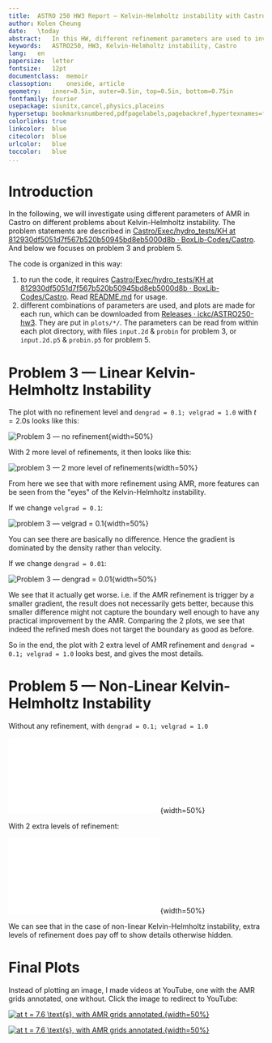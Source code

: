 ```yaml
---
title:	ASTRO 250 HW3 Report — Kelvin-Helmholtz instability with Castro
author:	Kolen Cheung
date:	\today
abstract:	In this HW, different refinement parameters are used to investigate its effect on AMR on the study of Kelvin-Helmholtz instability through [Castro](https://github.com/BoxLib-Codes/Castro).
keywords:	ASTRO250, HW3, Kelvin-Helmholtz instability, Castro
lang:	en
papersize:	letter
fontsize:	12pt
documentclass:	memoir
classoption:	oneside, article
geometry:	inner=0.5in, outer=0.5in, top=0.5in, bottom=0.75in
fontfamily:	fourier
usepackage:	siunitx,cancel,physics,placeins
hypersetup:	bookmarksnumbered,pdfpagelabels,pagebackref,hypertexnames=false,linktocpage=true
colorlinks:	true
linkcolor:	blue
citecolor:	blue
urlcolor:	blue
toccolor:	blue
...
```


# Introduction

In the following, we will investigate using different parameters of AMR in Castro on different problems about Kelvin-Helmholtz instability. The problem statements are described in [Castro/Exec/hydro_tests/KH at 812930df5051d7f567b520b50945bd8eb5000d8b · BoxLib-Codes/Castro](https://github.com/BoxLib-Codes/Castro/tree/812930df5051d7f567b520b50945bd8eb5000d8b/Exec/hydro_tests/KH). And below we focuses on problem 3 and problem 5.

The code is organized in this way:

1. to run the code, it requires [Castro/Exec/hydro_tests/KH at 812930df5051d7f567b520b50945bd8eb5000d8b · BoxLib-Codes/Castro](https://github.com/BoxLib-Codes/Castro/tree/812930df5051d7f567b520b50945bd8eb5000d8b/Exec/hydro_tests/KH). Read [README.md](https://github.com/ickc/ASTRO250-hw3/blob/master/README.md) for usage.
2. different combinations of parameters are used, and plots are made for each run, which can be downloaded from [Releases · ickc/ASTRO250-hw3](https://github.com/ickc/ASTRO250-hw3/releases). They are put in `plots/*/`. The parameters can be read from within each plot directory, with files `input.2d` & `probin` for problem 3, or `input.2d.p5` & `probin.p5` for problem 5.

# Problem 3 — Linear Kelvin-Helmholtz Instability

The plot with no refinement level and `dengrad = 0.1; velgrad = 1.0` with $t = 2.0 \text{s}$ looks like this:

![Problem 3 — no refinement](plots/0-original/plt02530.png){width=50%}

With 2 more level of refinements, it then looks like this:

![problem 3 — 2 more level of refinements](plots/1-refine-2/plt02669.png){width=50%}

From here we see that with more refinement using AMR, more features can be seen from the "eyes" of the Kelvin-Helmholtz instability.

If we change `velgrad = 0.1`:

![problem 3 — `velgrad = 0.1`](plots/4-refine-2-velgrad-0.1/plt02669.png){width=50%}

You can see there are basically no difference. Hence the gradient is dominated by the density rather than velocity.

If we change `dengrad = 0.01`:

![Problem 3 — `dengrad = 0.01`](plots/5-refine-2-dengrad-0.01/plt02394.png){width=50%}

We see that it actually get worse. i.e. if the AMR refinement is trigger by a smaller gradient, the result does not necessarily gets better, because this smaller difference might not capture the boundary well enough to have any practical improvement by the AMR. Comparing the 2 plots, we see that indeed the refined mesh does not target the boundary as good as before.

So in the end, the plot with 2 extra level of AMR refinement and `dengrad = 0.1; velgrad = 1.0` looks best, and gives the most details.

# Problem 5 — Non-Linear Kelvin-Helmholtz Instability

Without any refinement, with `dengrad = 0.1; velgrad = 1.0`

![Problem 5 — no refinement, at $t = 2.7\text{s}$](plots/6-p5-refine-0/plt04654.pdf){width=50%}

With 2 extra levels of refinement:

![Problem 5 — with 2 extra levels of refinement, at $t = 2.7\text{s}$](/Users/kolen/Dropbox/git/Cori/ASTRO250-hw3/plots/7-p5-refine-2/plt04659.pdf){width=50%}

We can see that in the case of non-linear Kelvin-Helmholtz instability, extra levels of refinement does pay off to show details otherwise hidden.

# Final Plots

Instead of plotting an image, I made videos at YouTube, one with the AMR grids annotated, one without. Click the image to redirect to YouTube:

[![at $t = 7.6 \text{s}$, with AMR grids annotated.](plots/9-p5-refine-2-9-16/plt13843.png){width=50%}](https://youtu.be/1w6tcsmedWs)


[![at $t = 7.6 \text{s}$, with AMR grids annotated.](plots/9-p5-refine-2-9-16/plt13843.png){width=50%}](https://youtu.be/1w6tcsmedWs)